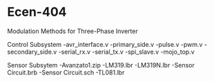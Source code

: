 # Ecen-404
Modulation Methods for Three-Phase Inverter

Control Subsystem
-avr_interface.v
-primary_side.v
-pulse.v
-pwm.v
-secondary_side.v
-serial_rx.v
-serial_tx.v
-spi_slave.v
-mojo_top.v

Sensor Subsytem
-Avanzato1.zip
-LM319.lbr
-LM319N.lbr
-Sensor Circuit.brb
-Sensor Circuit.sch
-TL081.lbr
